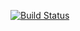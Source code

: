 [![Build Status](https://travis-ci.org/melezhik/sparrowdo.svg?branch=master)](https://travis-ci.org/melezhik/sparrowdo)



